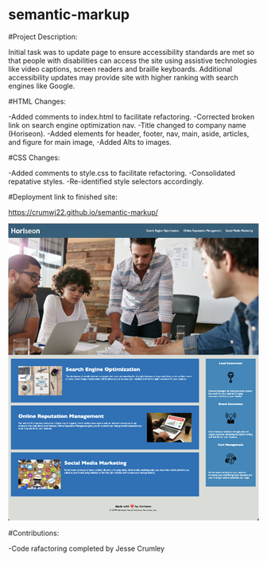 # semantic-markup

#Project Description:

Initial task was to update page to ensure accessibility standards are met so that people with disabilities can access the site using assistive technologies like video captions, screen readers and braille keyboards. Additional accessibility updates may provide site with higher ranking with search engines like Google.

#HTML Changes: 

-Added comments to index.html to facilitate refactoring.
-Corrected broken link on search engine optimization nav.
-Title changed to company name (Horiseon). 
-Added elements for header, footer, nav, main, aside, articles, and figure for main image, 
-Added Alts to images.

#CSS Changes: 

-Added comments to style.css to facilitate refactoring.
-Consolidated repatative styles. 
-Re-identified style selectors accordingly.


#Deployment link to finished site: 

https://crumwj22.github.io/semantic-markup/

![alt text](assets/images/HoriseonScreenshot.png "screenshot of Horiseon website")


#Contributions:

-Code rafactoring completed by Jesse Crumley